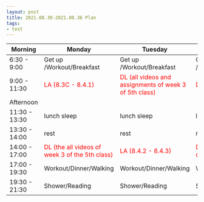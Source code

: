 ```yaml
---
layout: post
title: 2021.08.30-2021.08.36 Plan
tags:
- text
---   
```


| Morning | Monday | Tuesday | Wednesday | Thursday | Friday | Saturday | Sunday |
|---|---|---|---|---|---|---|---|
| 6:30 - 9:00  | Get up /Workout/Breakfast | Get up /Workout/Breakfast | Get up /Workout/Breakfast | Get up /Workout/Breakfast | Get up /Workout/Breakfast | Get up /Workout/Breakfast | Get up /Workout/Breakfast |
| 9:00 - 11:30 | <font color=red>LA (8.3C - 8.4.1)| <font color=red> DL (all videos and assignments of week 3 of 5th class) | <font color=red> DAE (2.4.2 - 2.4.3) | <font color=red > LA (8.4.4 - 8.4.5) | <font color=red > DLP (the remaining all things of the class ) | do something I like | do something I like |
| Afternoon  |   |   |   |   |   |   |   |
| 11:30 - 13:30  | lunch sleep | lunch sleep | lunch sleep | lunch sleep | lunch sleep | lunch sleep | lunch sleep |
| 13:30 - 14:00  | rest | rest | rest | rest | rest | rest | rest |
| 14:00 - 17:00  | <font color=red >DL (the all videos of week 3 of the 5th class) | <font color=red> LA (8.4.2 - 8.4.3) | <font color=red > DL (all notes of week 1 of 2nd class) | <font color=red> DAE (2.4.4 -2.5.1) | <font color=red > LA (8.4.5 - 9.1.1) | do something I like | do something I like |
| 17:00 - 19:30  | Workout/Dinner/Walking | Workout/Dinner/Walking | Workout/Dinner/Walking | Workout/Dinner/Walking | Workout/Dinner/Walking | Workout/Dinner/Walking | Workout/Dinner/Walking |
| 19:30 - 21:30 | Shower/Reading | Shower/Reading | Shower/Reading | Shower/do something I like | Shower/Reading | Shower/Reading | Shower/Making a plan for next week |
